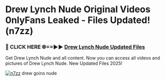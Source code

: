 # Drew Lynch Nude Original Videos 0nlyFans Leaked - Files Updated! (n7zz)

<h3>🔴 CLICK HERE 🌐==►► <a href="https://tinyurl.com/52m3yx9h" rel="nofollow">Drew Lynch Nude Updated Files</a></h3>

Get Drew Lynch Nude and all content. Now you can access all videos and pictures of Drew Lynch Nude. New Updated Files 2025!

[![n7zz](https://i.imgur.com/TnHtlc8.gif)](https://tinyurl.com/52m3yx9h)
drew goins nude
